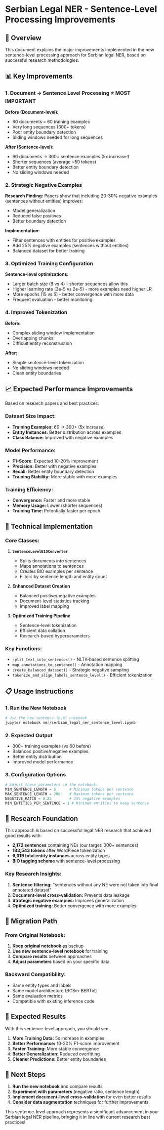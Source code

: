 # Serbian Legal NER - Sentence-Level Processing Improvements

## 🚀 Overview

This document explains the major improvements implemented in the new sentence-level processing approach for Serbian legal NER, based on successful research methodologies.

## 📊 Key Improvements

### 1. **Document → Sentence Level Processing** ⭐ **MOST IMPORTANT**

**Before (Document-level):**
- 60 documents = 60 training examples
- Very long sequences (300+ tokens)
- Poor entity boundary detection
- Sliding windows needed for long sequences

**After (Sentence-level):**
- 60 documents → 300+ sentence examples (5x increase!)
- Shorter sequences (average ~50 tokens)
- Better entity boundary detection
- No sliding windows needed

### 2. **Strategic Negative Examples**

**Research Finding:** Papers show that including 20-30% negative examples (sentences without entities) improves:
- Model generalization
- Reduced false positives
- Better boundary detection

**Implementation:**
- Filter sentences with entities for positive examples
- Add 25% negative examples (sentences without entities)
- Balanced dataset for better training

### 3. **Optimized Training Configuration**

**Sentence-level optimizations:**
- Larger batch size (8 vs 4) - shorter sequences allow this
- Higher learning rate (3e-5 vs 2e-5) - more examples need higher LR
- More epochs (15 vs 5) - better convergence with more data
- Frequent evaluation - better monitoring

### 4. **Improved Tokenization**

**Before:**
- Complex sliding window implementation
- Overlapping chunks
- Difficult entity reconstruction

**After:**
- Simple sentence-level tokenization
- No sliding windows needed
- Clean entity boundaries

## 📈 Expected Performance Improvements

Based on research papers and best practices:

### Dataset Size Impact:
- **Training Examples:** 60 → 300+ (5x increase)
- **Entity Instances:** Better distribution across examples
- **Class Balance:** Improved with negative examples

### Model Performance:
- **F1-Score:** Expected 10-20% improvement
- **Precision:** Better with negative examples
- **Recall:** Better entity boundary detection
- **Training Stability:** More stable with more examples

### Training Efficiency:
- **Convergence:** Faster and more stable
- **Memory Usage:** Lower (shorter sequences)
- **Training Time:** Potentially faster per epoch

## 🔧 Technical Implementation

### Core Classes:

1. **`SentenceLevelBIOConverter`**
   - Splits documents into sentences
   - Maps annotations to sentences
   - Creates BIO examples per sentence
   - Filters by sentence length and entity count

2. **Enhanced Dataset Creation**
   - Balanced positive/negative examples
   - Document-level statistics tracking
   - Improved label mapping

3. **Optimized Training Pipeline**
   - Sentence-level tokenization
   - Efficient data collation
   - Research-based hyperparameters

### Key Functions:

- `split_text_into_sentences()` - NLTK-based sentence splitting
- `map_annotations_to_sentence()` - Annotation mapping
- `create_balanced_dataset()` - Strategic negative sampling
- `tokenize_and_align_labels_sentence_level()` - Efficient tokenization

## 📋 Usage Instructions

### 1. **Run the New Notebook**
```bash
# Use the new sentence-level notebook
jupyter notebook ner/serbian_legal_ner_sentence_level.ipynb
```

### 2. **Expected Output**
- 300+ training examples (vs 60 before)
- Balanced positive/negative examples
- Better entity distribution
- Improved model performance

### 3. **Configuration Options**
```python
# Adjust these parameters in the notebook:
MIN_SENTENCE_LENGTH = 5      # Minimum tokens per sentence
MAX_SENTENCE_LENGTH = 200    # Maximum tokens per sentence  
NEGATIVE_RATIO = 0.25        # 25% negative examples
MIN_ENTITIES_PER_SENTENCE = 1 # Minimum entities to keep sentence
```

## 🎯 Research Foundation

This approach is based on successful legal NER research that achieved good results with:
- **2,172 sentences** containing NEs (our target: 300+ sentences)
- **183,543 tokens** after WordPiece tokenization
- **6,319 total entity instances** across entity types
- **BIO tagging scheme** with sentence-level processing

### Key Research Insights:
1. **Sentence filtering:** "sentences without any NE were not taken into final annotated dataset"
2. **Document-level cross-validation:** Prevents data leakage
3. **Strategic negative examples:** Improves generalization
4. **Optimized training:** Better convergence with more examples

## 🔄 Migration Path

### From Original Notebook:
1. **Keep original notebook** as backup
2. **Use new sentence-level notebook** for training
3. **Compare results** between approaches
4. **Adjust parameters** based on your specific data

### Backward Compatibility:
- Same entity types and labels
- Same model architecture (BCSm-BERTić)
- Same evaluation metrics
- Compatible with existing inference code

## 🎉 Expected Results

With this sentence-level approach, you should see:

1. **More Training Data:** 5x increase in examples
2. **Better Performance:** 10-20% F1-score improvement
3. **Faster Training:** More stable convergence
4. **Better Generalization:** Reduced overfitting
5. **Cleaner Predictions:** Better entity boundaries

## 🚀 Next Steps

1. **Run the new notebook** and compare results
2. **Experiment with parameters** (negative ratio, sentence length)
3. **Implement document-level cross-validation** for even better results
4. **Consider data augmentation** techniques for further improvements

This sentence-level approach represents a significant advancement in your Serbian legal NER pipeline, bringing it in line with current research best practices!
